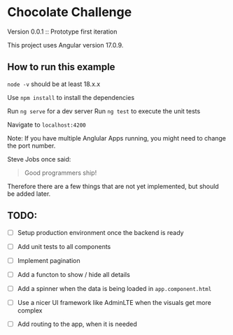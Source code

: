 # Chocolate Challenge  

Version 0.0.1 :: Prototype first iteration

This project uses Angular version 17.0.9.

## How to run this example

`node -v` should be at least 18.x.x

Use `npm install` to install the dependencies

Run `ng serve` for a dev server
Run `ng test` to execute the unit tests

Navigate to `localhost:4200`

Note: If you have multiple Anglular Apps running, you might need to change the port number.

Steve Jobs once said:  
> Good programmers ship!

Therefore there are a few things that are not yet implemented, but should be 
added later.

## TODO: 

- [ ] Setup production environment once the backend is ready
- [ ] Add unit tests to all components
- [ ] Implement pagination
- [ ] Add a functon to show / hide all details
- [ ] Add a spinner when the data is being loaded in `app.component.html`
- [ ] Use a nicer UI framework like AdminLTE when the visuals get more complex
- [ ] Add routing to the app, when it is needed

